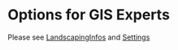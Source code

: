 # Options for GIS Experts

Please see [LandscapingInfos](landscapinginfos.md?id=landscapinginfos-actor) and [Settings](settings.md?id=settings)
